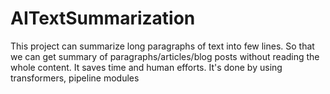 # AITextSummarization
This project can summarize long paragraphs of text into few lines. 
So that we can get summary of paragraphs/articles/blog posts without reading the whole content. It saves time and human efforts.
It's done by using transformers, pipeline modules
